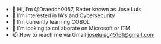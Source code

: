 - 👋 Hi, I’m @Draedon0057, Better known as Jose Luis      
- 👀 I’m interested in IA's and Cybersecurity
- 🌱 I’m currently learning COBOL  
- 💞️ I’m looking to collaborate on Microsoft or ITM  
- 📫 How to reach me via Gmail joseluisg45161@gmail.com
